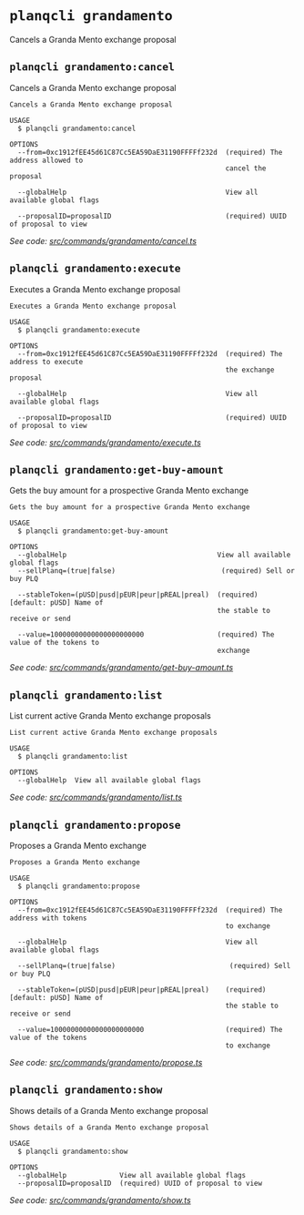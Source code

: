 # `planqcli grandamento`

Cancels a Granda Mento exchange proposal


## `planqcli grandamento:cancel`

Cancels a Granda Mento exchange proposal

```
Cancels a Granda Mento exchange proposal

USAGE
  $ planqcli grandamento:cancel

OPTIONS
  --from=0xc1912fEE45d61C87Cc5EA59DaE31190FFFFf232d  (required) The address allowed to
                                                     cancel the proposal

  --globalHelp                                       View all available global flags

  --proposalID=proposalID                            (required) UUID of proposal to view
```

_See code: [src/commands/grandamento/cancel.ts](https://github.com/planq-network/planq-sdk/tree/master/packages/cli/src/commands/grandamento/cancel.ts)_

## `planqcli grandamento:execute`

Executes a Granda Mento exchange proposal

```
Executes a Granda Mento exchange proposal

USAGE
  $ planqcli grandamento:execute

OPTIONS
  --from=0xc1912fEE45d61C87Cc5EA59DaE31190FFFFf232d  (required) The address to execute
                                                     the exchange proposal

  --globalHelp                                       View all available global flags

  --proposalID=proposalID                            (required) UUID of proposal to view
```

_See code: [src/commands/grandamento/execute.ts](https://github.com/planq-network/planq-sdk/tree/master/packages/cli/src/commands/grandamento/execute.ts)_

## `planqcli grandamento:get-buy-amount`

Gets the buy amount for a prospective Granda Mento exchange

```
Gets the buy amount for a prospective Granda Mento exchange

USAGE
  $ planqcli grandamento:get-buy-amount

OPTIONS
  --globalHelp                                     View all available global flags
  --sellPlanq=(true|false)                          (required) Sell or buy PLQ

  --stableToken=(pUSD|pusd|pEUR|peur|pREAL|preal)  (required) [default: pUSD] Name of
                                                   the stable to receive or send

  --value=10000000000000000000000                  (required) The value of the tokens to
                                                   exchange
```

_See code: [src/commands/grandamento/get-buy-amount.ts](https://github.com/planq-network/planq-sdk/tree/master/packages/cli/src/commands/grandamento/get-buy-amount.ts)_

## `planqcli grandamento:list`

List current active Granda Mento exchange proposals

```
List current active Granda Mento exchange proposals

USAGE
  $ planqcli grandamento:list

OPTIONS
  --globalHelp  View all available global flags
```

_See code: [src/commands/grandamento/list.ts](https://github.com/planq-network/planq-sdk/tree/master/packages/cli/src/commands/grandamento/list.ts)_

## `planqcli grandamento:propose`

Proposes a Granda Mento exchange

```
Proposes a Granda Mento exchange

USAGE
  $ planqcli grandamento:propose

OPTIONS
  --from=0xc1912fEE45d61C87Cc5EA59DaE31190FFFFf232d  (required) The address with tokens
                                                     to exchange

  --globalHelp                                       View all available global flags

  --sellPlanq=(true|false)                            (required) Sell or buy PLQ

  --stableToken=(pUSD|pusd|pEUR|peur|pREAL|preal)    (required) [default: pUSD] Name of
                                                     the stable to receive or send

  --value=10000000000000000000000                    (required) The value of the tokens
                                                     to exchange
```

_See code: [src/commands/grandamento/propose.ts](https://github.com/planq-network/planq-sdk/tree/master/packages/cli/src/commands/grandamento/propose.ts)_

## `planqcli grandamento:show`

Shows details of a Granda Mento exchange proposal

```
Shows details of a Granda Mento exchange proposal

USAGE
  $ planqcli grandamento:show

OPTIONS
  --globalHelp             View all available global flags
  --proposalID=proposalID  (required) UUID of proposal to view
```

_See code: [src/commands/grandamento/show.ts](https://github.com/planq-network/planq-sdk/tree/master/packages/cli/src/commands/grandamento/show.ts)_

